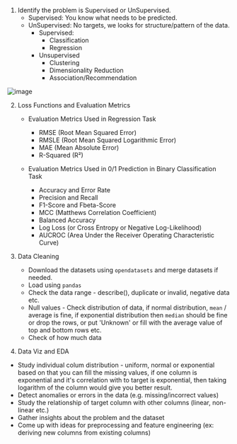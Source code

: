 
1. Identify the problem is Supervised or UnSupervised. 
   * Supervised: You know what needs to be predicted. 
   * UnSupervised: No targets, we looks for structure/pattern of the data. 
     * Supervised:
        - Classification
        - Regression
     * Unsupervised
        - Clustering
        - Dimensionality Reduction 
        - Association/Recommendation 

![image](https://user-images.githubusercontent.com/63992365/126795442-d34889ea-0da9-4305-b593-3d1ab46252df.png)
    
 
2. Loss Functions and Evaluation Metrics  
    - Evaluation Metrics Used in Regression Task
      * RMSE (Root Mean Squared Error)
      * RMSLE (Root Mean Squared Logarithmic Error)
      * MAE (Mean Absolute Error)
      * R-Squared (R²)

    - Evaluation Metrics Used in 0/1 Prediction in Binary Classification Task
      * Accuracy and Error Rate
      * Precision and Recall
      * F1-Score and Fbeta-Score
      * MCC (Matthews Correlation Coefficient)
      * Balanced Accuracy
      * Log Loss (or Cross Entropy or Negative Log-Likelihood)
      * AUCROC (Area Under the Receiver Operating Characteristic Curve)
  
3. Data Cleaning 
    - Download the datasets using `opendatasets` and merge datasets if needed.
    - Load using `pandas`
    - Check the data range - describe(), duplicate or invalid, negative data etc.
    - Null values - Check distribution of data, if normal distribution, `mean` / average is       fine, if exponential distribution then `median` should be fine or drop the rows, or         put 'Unknown' or fill with the average value of top and bottom rows etc. 
   - Check of how much data 
    
    
4. Data Viz and EDA
  - Study individual colum distribution - uniform, normal or exponential based on that you     can fill the missing values, if one column is exponential and it's correlation with to     target is exponential, then taking logarithm of the column would give you better           result. 
  - Detect anomalies or errors in the data (e.g. missing/incorrect values)
  - Study the relationship of target column with other columns (linear, non-linear etc.)
  - Gather insights about the problem and the dataset
  - Come up with ideas for preprocessing and feature engineering (ex: deriving new columns     from existing columns)
